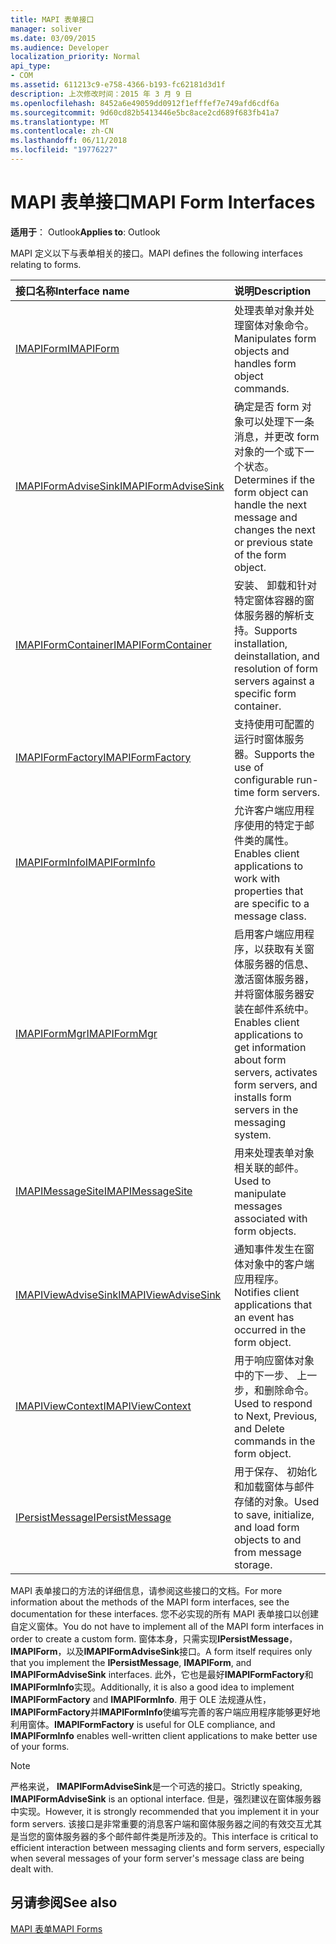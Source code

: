 ```yaml
---
title: MAPI 表单接口
manager: soliver
ms.date: 03/09/2015
ms.audience: Developer
localization_priority: Normal
api_type:
- COM
ms.assetid: 611213c9-e758-4366-b193-fc62181d3d1f
description: 上次修改时间：2015 年 3 月 9 日
ms.openlocfilehash: 8452a6e49059dd0912f1efffef7e749afd6cdf6a
ms.sourcegitcommit: 9d60cd82b5413446e5bc8ace2cd689f683fb41a7
ms.translationtype: MT
ms.contentlocale: zh-CN
ms.lasthandoff: 06/11/2018
ms.locfileid: "19776227"
---
```

# <a name="mapi-form-interfaces"></a><span data-ttu-id="85cd6-103">MAPI 表单接口</span><span class="sxs-lookup"><span data-stu-id="85cd6-103">MAPI Form Interfaces</span></span>

  
  
<span data-ttu-id="85cd6-104">**适用于**： Outlook</span><span class="sxs-lookup"><span data-stu-id="85cd6-104">**Applies to**: Outlook</span></span> 
  
<span data-ttu-id="85cd6-105">MAPI 定义以下与表单相关的接口。</span><span class="sxs-lookup"><span data-stu-id="85cd6-105">MAPI defines the following interfaces relating to forms.</span></span>
  
|<span data-ttu-id="85cd6-106">**接口名称**</span><span class="sxs-lookup"><span data-stu-id="85cd6-106">**Interface name**</span></span>|<span data-ttu-id="85cd6-107">**说明**</span><span class="sxs-lookup"><span data-stu-id="85cd6-107">**Description**</span></span>|
|:-----|:-----|
|[<span data-ttu-id="85cd6-108">IMAPIForm</span><span class="sxs-lookup"><span data-stu-id="85cd6-108">IMAPIForm</span></span>](imapiformiunknown.md) <br/> |<span data-ttu-id="85cd6-109">处理表单对象并处理窗体对象命令。</span><span class="sxs-lookup"><span data-stu-id="85cd6-109">Manipulates form objects and handles form object commands.</span></span>  <br/> |
|[<span data-ttu-id="85cd6-110">IMAPIFormAdviseSink</span><span class="sxs-lookup"><span data-stu-id="85cd6-110">IMAPIFormAdviseSink</span></span>](imapiformadvisesinkiunknown.md) <br/> |<span data-ttu-id="85cd6-111">确定是否 form 对象可以处理下一条消息，并更改 form 对象的一个或下一个状态。</span><span class="sxs-lookup"><span data-stu-id="85cd6-111">Determines if the form object can handle the next message and changes the next or previous state of the form object.</span></span>  <br/> |
|[<span data-ttu-id="85cd6-112">IMAPIFormContainer</span><span class="sxs-lookup"><span data-stu-id="85cd6-112">IMAPIFormContainer</span></span>](imapiformcontaineriunknown.md) <br/> |<span data-ttu-id="85cd6-113">安装、 卸载和针对特定窗体容器的窗体服务器的解析支持。</span><span class="sxs-lookup"><span data-stu-id="85cd6-113">Supports installation, deinstallation, and resolution of form servers against a specific form container.</span></span>  <br/> |
|[<span data-ttu-id="85cd6-114">IMAPIFormFactory</span><span class="sxs-lookup"><span data-stu-id="85cd6-114">IMAPIFormFactory</span></span>](imapiformfactoryiunknown.md) <br/> |<span data-ttu-id="85cd6-115">支持使用可配置的运行时窗体服务器。</span><span class="sxs-lookup"><span data-stu-id="85cd6-115">Supports the use of configurable run-time form servers.</span></span>  <br/> |
|[<span data-ttu-id="85cd6-116">IMAPIFormInfo</span><span class="sxs-lookup"><span data-stu-id="85cd6-116">IMAPIFormInfo</span></span>](imapiforminfoimapiprop.md) <br/> |<span data-ttu-id="85cd6-117">允许客户端应用程序使用的特定于邮件类的属性。</span><span class="sxs-lookup"><span data-stu-id="85cd6-117">Enables client applications to work with properties that are specific to a message class.</span></span>  <br/> |
|[<span data-ttu-id="85cd6-118">IMAPIFormMgr</span><span class="sxs-lookup"><span data-stu-id="85cd6-118">IMAPIFormMgr</span></span>](imapiformmgriunknown.md) <br/> |<span data-ttu-id="85cd6-119">启用客户端应用程序，以获取有关窗体服务器的信息、 激活窗体服务器，并将窗体服务器安装在邮件系统中。</span><span class="sxs-lookup"><span data-stu-id="85cd6-119">Enables client applications to get information about form servers, activates form servers, and installs form servers in the messaging system.</span></span>  <br/> |
|[<span data-ttu-id="85cd6-120">IMAPIMessageSite</span><span class="sxs-lookup"><span data-stu-id="85cd6-120">IMAPIMessageSite</span></span>](imapimessagesiteiunknown.md) <br/> |<span data-ttu-id="85cd6-121">用来处理表单对象相关联的邮件。</span><span class="sxs-lookup"><span data-stu-id="85cd6-121">Used to manipulate messages associated with form objects.</span></span>  <br/> |
|[<span data-ttu-id="85cd6-122">IMAPIViewAdviseSink</span><span class="sxs-lookup"><span data-stu-id="85cd6-122">IMAPIViewAdviseSink</span></span>](imapiviewadvisesinkiunknown.md) <br/> |<span data-ttu-id="85cd6-123">通知事件发生在窗体对象中的客户端应用程序。</span><span class="sxs-lookup"><span data-stu-id="85cd6-123">Notifies client applications that an event has occurred in the form object.</span></span>  <br/> |
|[<span data-ttu-id="85cd6-124">IMAPIViewContext</span><span class="sxs-lookup"><span data-stu-id="85cd6-124">IMAPIViewContext</span></span>](imapiviewcontextiunknown.md) <br/> |<span data-ttu-id="85cd6-125">用于响应窗体对象中的下一步、 上一步，和删除命令。</span><span class="sxs-lookup"><span data-stu-id="85cd6-125">Used to respond to Next, Previous, and Delete commands in the form object.</span></span>  <br/> |
|[<span data-ttu-id="85cd6-126">IPersistMessage</span><span class="sxs-lookup"><span data-stu-id="85cd6-126">IPersistMessage</span></span>](ipersistmessageiunknown.md) <br/> |<span data-ttu-id="85cd6-127">用于保存、 初始化和加载窗体与邮件存储的对象。</span><span class="sxs-lookup"><span data-stu-id="85cd6-127">Used to save, initialize, and load form objects to and from message storage.</span></span>  <br/> |
   
<span data-ttu-id="85cd6-128">MAPI 表单接口的方法的详细信息，请参阅这些接口的文档。</span><span class="sxs-lookup"><span data-stu-id="85cd6-128">For more information about the methods of the MAPI form interfaces, see the documentation for these interfaces.</span></span> <span data-ttu-id="85cd6-129">您不必实现的所有 MAPI 表单接口以创建自定义窗体。</span><span class="sxs-lookup"><span data-stu-id="85cd6-129">You do not have to implement all of the MAPI form interfaces in order to create a custom form.</span></span> <span data-ttu-id="85cd6-130">窗体本身，只需实现**IPersistMessage**， **IMAPIForm**，以及**IMAPIFormAdviseSink**接口。</span><span class="sxs-lookup"><span data-stu-id="85cd6-130">A form itself requires only that you implement the **IPersistMessage**, **IMAPIForm**, and **IMAPIFormAdviseSink** interfaces.</span></span> <span data-ttu-id="85cd6-131">此外，它也是最好**IMAPIFormFactory**和**IMAPIFormInfo**实现。</span><span class="sxs-lookup"><span data-stu-id="85cd6-131">Additionally, it is also a good idea to implement **IMAPIFormFactory** and **IMAPIFormInfo**.</span></span> <span data-ttu-id="85cd6-132">用于 OLE 法规遵从性， **IMAPIFormFactory**并**IMAPIFormInfo**使编写完善的客户端应用程序能够更好地利用窗体。</span><span class="sxs-lookup"><span data-stu-id="85cd6-132">**IMAPIFormFactory** is useful for OLE compliance, and **IMAPIFormInfo** enables well-written client applications to make better use of your forms.</span></span> 
  
> [!NOTE]
> <span data-ttu-id="85cd6-133">严格来说， **IMAPIFormAdviseSink**是一个可选的接口。</span><span class="sxs-lookup"><span data-stu-id="85cd6-133">Strictly speaking, **IMAPIFormAdviseSink** is an optional interface.</span></span> <span data-ttu-id="85cd6-134">但是，强烈建议在窗体服务器中实现。</span><span class="sxs-lookup"><span data-stu-id="85cd6-134">However, it is strongly recommended that you implement it in your form servers.</span></span> <span data-ttu-id="85cd6-135">该接口是非常重要的消息客户端和窗体服务器之间的有效交互尤其是当您的窗体服务器的多个邮件邮件类是所涉及的。</span><span class="sxs-lookup"><span data-stu-id="85cd6-135">This interface is critical to efficient interaction between messaging clients and form servers, especially when several messages of your form server's message class are being dealt with.</span></span> 
  
## <a name="see-also"></a><span data-ttu-id="85cd6-136">另请参阅</span><span class="sxs-lookup"><span data-stu-id="85cd6-136">See also</span></span>



[<span data-ttu-id="85cd6-137">MAPI 表单</span><span class="sxs-lookup"><span data-stu-id="85cd6-137">MAPI Forms</span></span>](mapi-forms.md)

